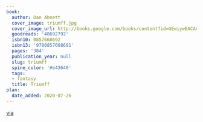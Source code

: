 ```yaml
---
book:
  author: Dan Abnett
  cover_image: triumff.jpg
  cover_image_url: http://books.google.com/books/content?id=GEwiywEACAAJ&printsec=frontcover&img=1&zoom=1&source=gbs_api
  goodreads: '48692792'
  isbn10: 0857668692
  isbn13: '9780857668691'
  pages: '384'
  publication_year: null
  slug: triumff
  spine_color: '#e43640'
  tags:
  - fantasy
  title: Triumff
plan:
  date_added: 2020-07-26
---
```


[via](https://www.eblong.com/zarf/bookscan/review/abnett_dan_triumff_her_majesty_s_hero.html)
